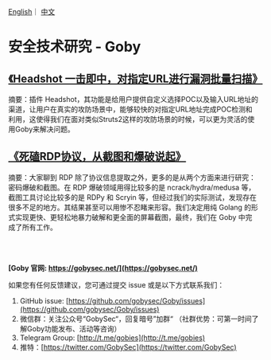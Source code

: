 [English](https://github.com/gobysec/Research/blob/main/README.md)｜ [中文](https://github.com/gobysec/Research/blob/main/README-zh.md)

# 安全技术研究 - Goby

## [《Headshot ⼀击即中，对指定URL进行漏洞批量扫描》](https://github.com/gobysec/Research/blob/main/Headshot_One_Strike_Vulnerability_Scanning_for_Designated_URLs_in_Batches_zh_CN.md)

摘要：插件 Headshot，其功能是给用户提供自定义选择POC以及输入URL地址的渠道，让用户在真实的攻防场景中，能够较快的对指定URL地址完成POC检测和利用，这使得我们在面对类似Struts2这样的攻防场景的时候，可以更为灵活的使用Goby来解决问题。

## [《死磕RDP协议，从截图和爆破说起》](https://github.com/gobysec/Research/blob/main/RDP_protocol_research_%20we_have_implemented_RDP_screenshot_and_brute-force_functionalities_on_Goby_zh_CN.md)

摘要：大家聊到 RDP 除了协议信息提取之外，更多的是从两个方面来进行研究：密码爆破和截图。在 RDP 爆破领域用得比较多的是 ncrack/hydra/medusa 等，截图工具讨论比较多的是 RDPy 和 Scryin 等，但经过我们的实际测试，发现存在很多不足的地方。其结果甚至可以用惨不忍睹来形容。我们决定用纯 Golang 的形式实现更快、更轻松地暴力破解和更全面的屏幕截图，最终，我们在 Goby 中完成了所有工作。

<br/>

<br/>

**[Goby 官网: https://gobysec.net/](https://gobysec.net/)** 

如果您有任何反馈建议，您可通过提交 issue 或是以下方式联系我们：

1. GitHub issue: [https://github.com/gobysec/Goby/issues](https://github.com/gobysec/Goby/issues)
2. 微信群：关注公众号“GobySec“，回复暗号”加群“ （社群优势：可第一时间了解Goby功能发布、活动等咨询）
3. Telegram Group: [http://t.me/gobies](http://t.me/gobies) 
4. 推特：[https://twitter.com/GobySec](https://twitter.com/GobySec)
